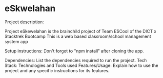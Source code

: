 # eSkwelahan

Project description:

Project eSkewelahan is the brainchild project of Team ESCool of the DICT x Stacktrek Bootcamp
This is a web based classroom/school management system app

Setup instructions:
Don't forget to
"npm install"
after cloning the app.

Dependencies: List the dependencies required to run the project.
Tech Stack: Technologies and Tools used
Features/Usage: Explain how to use the project and any specific instructions for its features.
